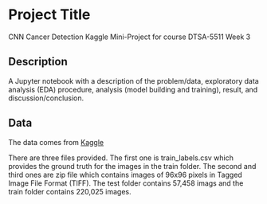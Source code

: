 # Project Title

CNN Cancer Detection Kaggle Mini-Project for course DTSA-5511 Week 3

## Description

A Jupyter notebook with a description of the problem/data, exploratory data analysis (EDA) procedure, analysis (model building and training), result, and discussion/conclusion. 

## Data

The data comes from [Kaggle](https://www.kaggle.com/competitions/histopathologic-cancer-detection/data)

There are three files provided. The first one is train_labels.csv which provides the ground truth for the images in the train folder. The second and third ones are zip file which contains images of 96x96 pixels in Tagged Image File Format (TIFF). 
The test folder contains 57,458 imags and the train folder contains 220,025 images.
